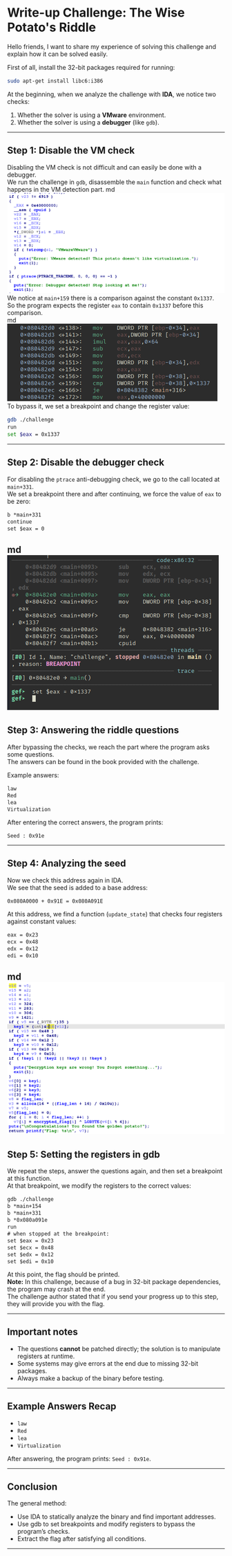 # Write-up Challenge: The Wise Potato's Riddle

Hello friends, I want to share my experience of solving this challenge and explain how it can be solved easily.  

First of all, install the 32-bit packages required for running:  

```bash
sudo apt-get install libc6:i386
```

At the beginning, when we analyze the challenge with **IDA**, we notice two checks:  
1. Whether the solver is using a **VMware** environment.  
2. Whether the solver is using a **debugger** (like `gdb`).  

---

## Step 1: Disable the VM check
Disabling the VM check is not difficult and can easily be done with a debugger.  
We run the challenge in `gdb`, disassemble the `main` function and check what happens in the VM detection part.
md
![Description](./images/Screenshot1.png)
We notice at `main+159` there is a comparison against the constant `0x1337`.  
So the program expects the register `eax` to contain `0x1337` before this comparison.  
md
![Description](./images/Screenshot2.png)
To bypass it, we set a breakpoint and change the register value:

```bash
gdb ./challenge
run
set $eax = 0x1337
```

---

## Step 2: Disable the debugger check
For disabling the `ptrace` anti-debugging check, we go to the call located at `main+331`.  
We set a breakpoint there and after continuing, we force the value of `eax` to be zero:

```gdb
b *main+331
continue
set $eax = 0
```
md
![Description](./images/Screenshot3.png)
---

## Step 3: Answering the riddle questions
After bypassing the checks, we reach the part where the program asks some questions.  
The answers can be found in the book provided with the challenge.  

Example answers:  

```
law
Red
lea
Virtualization
```

After entering the correct answers, the program prints:  

```
Seed : 0x91e
```

---

## Step 4: Analyzing the seed
Now we check this address again in IDA.  
We see that the seed is added to a base address:  

```
0x080A0000 + 0x91E = 0x080A091E
```

At this address, we find a function (`update_state`) that checks four registers against constant values:

```
eax = 0x23
ecx = 0x48
edx = 0x12
edi = 0x10
```
md
![Description](./images/Screenshot4.png)
---

## Step 5: Setting the registers in gdb
We repeat the steps, answer the questions again, and then set a breakpoint at this function.  
At that breakpoint, we modify the registers to the correct values:

```gdb
gdb ./challenge
b *main+154
b *main+331
b *0x080a091e
run
# when stopped at the breakpoint:
set $eax = 0x23
set $ecx = 0x48
set $edx = 0x12
set $edi = 0x10
```

At this point, the flag should be printed.  
**Note:** In this challenge, because of a bug in 32-bit package dependencies, the program may crash at the end.  
The challenge author stated that if you send your progress up to this step, they will provide you with the flag.  

---

## Important notes
- The questions **cannot** be patched directly; the solution is to manipulate registers at runtime.  
- Some systems may give errors at the end due to missing 32-bit packages.  
- Always make a backup of the binary before testing.  

---

## Example Answers Recap
- `law`  
- `Red`  
- `lea`  
- `Virtualization`  

After answering, the program prints: `Seed : 0x91e`.  

---

## Conclusion
The general method:  
- Use IDA to statically analyze the binary and find important addresses.  
- Use gdb to set breakpoints and modify registers to bypass the program’s checks.  
- Extract the flag after satisfying all conditions.  

---

